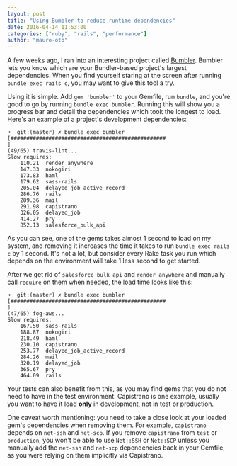 ```yaml
---
layout: post
title: "Using Bumbler to reduce runtime dependencies"
date: 2016-04-14 11:53:00
categories: ["ruby", "rails", "performance"]
author: "mauro-oto"
---
```


A few weeks ago, I ran into an interesting project called
 [Bumbler](https://github.com/nevir/Bumbler). Bumbler lets you
 know which are your Bundler-based project's largest dependencies.
When you find yourself staring at the screen after running
 `bundle exec rails c`, you may want to give this tool a try.

<!--more-->

Using it is simple. Add `gem 'bumbler'` to your Gemfile, run `bundle`, and
 you're good to go by running `bundle exec bumbler`. Running this will show you
 a progress bar and detail the dependencies which took the longest to load.
Here's an example of a project's development dependencies:

```
➜  git:(master) ✗ bundle exec bumbler
[#################################################                             ]
(49/65) travis-lint...
Slow requires:
    110.21  render_anywhere
    147.33  nokogiri
    173.83  haml
    179.62  sass-rails
    205.04  delayed_job_active_record
    286.76  rails
    289.36  mail
    291.98  capistrano
    326.05  delayed_job
    414.27  pry
    852.13  salesforce_bulk_api
```

As you can see, one of the gems takes almost 1 second to load on my system,
 and removing it increases the time it takes to run `bundle exec rails c` by
 1 second. It's not a lot, but consider every Rake task you run which depends
 on the environment will take 1 less second to get started.

After we get rid of `salesforce_bulk_api` and `render_anywhere` and manually
 call `require` on them when needed, the load time looks like this:

```
➜  git:(master) ✗ bundle exec bumbler
[#################################################                             ]
(47/65) fog-aws...
Slow requires:
    167.50  sass-rails
    188.87  nokogiri
    218.49  haml
    230.10  capistrano
    253.77  delayed_job_active_record
    284.26  mail
    320.19  delayed_job
    365.67  pry
    464.09  rails
```

Your tests can also benefit from this, as you may find gems that you do not need
 to have in the test environment. Capistrano is one example, usually you want
 to have it load **only** in development, not in test or production.

One caveat worth mentioning: you need to take a close look at your loaded gem's
 dependencies when removing them. For example, `capistrano` depends on
 `net-ssh` and `net-scp`. If you remove `capistrano` from `test` or
 `production`, you won't be able to use `Net::SSH` or `Net::SCP` unless you
 manually add the `net-ssh` and `net-scp` dependencies back in your Gemfile, as
 you were relying on them implicitly via Capistrano.
